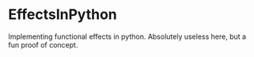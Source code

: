 # EffectsInPython
Implementing functional effects in python. Absolutely useless here, but a fun proof of concept.
